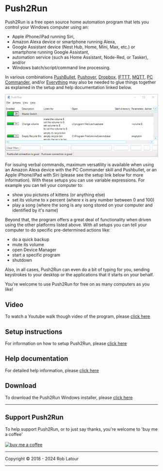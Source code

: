 # Push2Run
Push2Run is a free open source home automation program that lets you control your Windows computer using an:

 - Apple iPhone/iPad running Siri,
 - Amazon Alexa device or smartphone running Alexa,
 - Google Assistant device (Nest Hub, Home, Mini, Max, etc.) or smartphone running Google Assistant,
 - automation service (such as Home Assistant, Node-Red, or Tasker), and/or
 - Windows batch/script/command line processing.

In various combinations [PushBullet](https://www.pushbullet.com/), [Pushover](https://pushover.net/), [Dropbox](https://dropbox.com/), [IFTTT](https://ifttt.com/), [MQTT](https://en.wikipedia.org/wiki/MQTT), [PC Commander](https://pccommander.net/), and/or [Everything](https://www.voidtools.com/) may also be needed to glue things together as explained in the setup and help documentation linked below.

![my screenshot](images/indexscreenshot.jpg)
 	
For issuing verbal commands, maximum versatility is available when using an Amazon Alexa device with the PC Commander skill and Pushbullet, or an Apple iPhone/iPad with Siri (please see the setup link below for more information).  With these setups you can use variable expressions.  For example you can tell your computer to:

- show you pictures of kittens (or anything else)
- set its volume to x percent (where x is any number between 0 and 100)
- play a song (where the song is any song stored on your computer and identified by it's name)

Beyond that, the program offers a great deal of functionality when driven using the other platforms listed above.  With all setups you can tell your computer to do specific pre-determined actions like:

 - do a quick backup
 - mute its volume
 - open Device Manager
 - start a specific program
 - shutdown

Also, in all cases, Push2Run can even do a bit of typing for you, sending keystrokes to your desktop or the applications that it starts on your behalf.

You're welcome to use Push2Run for free on as many computers as you like!   

## Video

To watch a Youtube walk though video of the program, please [click here](https://www.youtube.com/watch?v=uTlNJmal-Wg)
 	
## Setup instructions 

For information on how to setup Push2Run, please [click here](https://github.com/roblatour/Push2Run/blob/main/help/setup.md)

## Help documentation

For detailed help information, please [click here](https://github.com/roblatour/Push2Run/blob/main/help/help_v4.9.0.0.md)

<a name="download" id="download"></a>
 ## Download

 To download the Push2Run Windows installer, please [click here](https://6ec1f0a2f74d4d0c2019-591364a760543a57f40bab2c37672676.ssl.cf5.rackcdn.com/Push2RunSetup.exe)

* * *
 ## Support Push2Run

 To help support Push2Run, or to just say thanks, you're welcome to 'buy me a coffee'<br><br>
[<img alt="buy me  a coffee" width="200px" src="https://cdn.buymeacoffee.com/buttons/v2/default-blue.png" />](https://www.buymeacoffee.com/roblatour)
* * *
Copyright © 2018 - 2024 Rob Latour
* * *